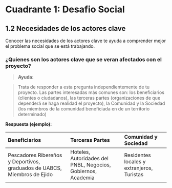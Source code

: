 # Cuadrante 1: Desafio Social
## 1.2 Necesidades de los actores clave
Conocer las necesidades de los actores clave te ayuda a comprender mejor el problema social que se está trabajando.

### ¿Quienes son los actores clave que se veran afectados con el proyecto?


> **Ayuda:**

> Trata de responder a esta pregunta independientemente de tu proyecto. Las partes interesadas más comunes son: los beneficiarios (clientes o ciudadanos), las terceras partes (organizaciones de que dependerá se haga realidad el proyecto), la Comunidad y la Sociedad (los miembros de la comunidad beneficiada en de un territorio determinado)

**Respuesta (ejemplo):**

| Beneficiarios | Terceras Partes | Comunidad y Sociedad |
| :--- | :--- | :--- |
| Pescadores Ribereños y Deportivos, graduados de UABCS, Miembros de Ejido | Hoteles, Autoridades del PNBL, Negocios, Gobiernos, Academia | Residentes locales y extranjeros, Turistas |



